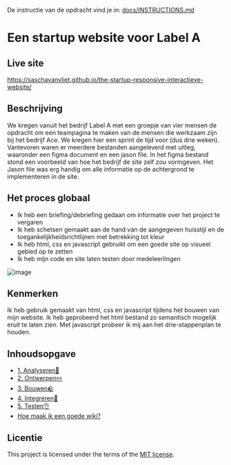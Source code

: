 De instructie van de opdracht vind je in: [docs/INSTRUCTIONS.md](docs/INSTRUCTIONS.md)

# Een startup website voor Label A

## Live site
https://saschavanvliet.github.io/the-startup-responsive-interactieve-website/

## Beschrijving
We kregen vanuit het bedrijf Label A met een groepje van vier mensen de opdracht om een teampagina te maken van de mensen die werkzaam zijn bij het bedrijf Ace. We kregen hier een sprint de tijd voor (dus drie weken). Vantevoren waren er meerdere bestanden aangeleverd met uitleg, waaronder een figma document en een jason file. In het figma bestand stond een voorbeeld van hoe het bedrijf de site zelf zou vormgeven. Het Jason file was erg handig om alle informatie op de achtergrond te implementeren in de site.

## Het proces globaal
- Ik heb een briefing/debriefing gedaan om informatie over het project te vergaren
- Ik heb schetsen gemaakt aan de hand van de aangegeven huisstijl en de toegankelijkheidsrichtlijnen met betrekking tot kleur
- Ik heb html, css en javascript gebruikt om een goede site op visueel gebied op te zetten
- Ik heb mijn code en site laten testen door medeleerlingen

![image](https://github.com/saschavanvliet/the-startup-responsive-interactieve-website/assets/144007519/54e2fbdc-afdf-4263-87c6-3a0dd5364ac5)

## Kenmerken
<!-- Bij Kenmerken staat welke technieken zijn gebruikt en hoe. Wat is de HTML structuur? Wat zijn de belangrijkste dingen in CSS? Wat is er met JS gedaan en hoe? -->
Ik heb gebruik gemaakt van html, css en javascript tijdens het bouwen van mijn website. Ik heb geprobeerd het html bestand zo semantisch mogelijk eruit te laten zien. Met javascript probeer ik mij aan het drie-stappenplan te houden.

## Inhoudsopgave
- [1. Analyseren🤖](https://github.com/saschavanvliet/the-startup-responsive-interactieve-website/wiki/1.-Analyseren%F0%9F%A4%96)
- [2. Ontwerpen✏️](https://github.com/saschavanvliet/the-startup-responsive-interactieve-website/wiki/2.-Ontwerpen%E2%9C%8F%EF%B8%8F)
- [3. Bouwen🪨](https://github.com/saschavanvliet/the-startup-responsive-interactieve-website/wiki/3.-Bouwen%F0%9F%AA%A8)
- [4. Integreren📲](https://github.com/saschavanvliet/the-startup-responsive-interactieve-website/wiki/4.-Integreren%F0%9F%93%B2)
- [5. Testen👌](https://github.com/saschavanvliet/the-startup-responsive-interactieve-website/wiki/5.-Testen%F0%9F%91%8C)
- [Hoe maak ik een goede wiki?](https://github.com/saschavanvliet/the-startup-responsive-interactieve-website/wiki/Hoe-maak-ik-een-goede-wiki%3F)

## Licentie

This project is licensed under the terms of the [MIT license](./LICENSE).

